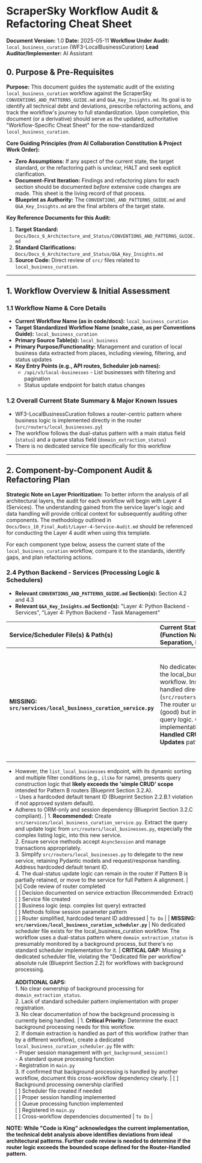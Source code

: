 # ScraperSky Workflow Audit & Refactoring Cheat Sheet

**Document Version:** 1.0
**Date:** 2025-05-11
**Workflow Under Audit:** `local_business_curation` (WF3-LocalBusinessCuration)
**Lead Auditor/Implementer:** AI Assistant

## 0. Purpose & Pre-Requisites

**Purpose:** This document guides the systematic audit of the existing `local_business_curation` workflow against the ScraperSky `CONVENTIONS_AND_PATTERNS_GUIDE.md` and `Q&A_Key_Insights.md`. Its goal is to identify all technical debt and deviations, prescribe refactoring actions, and track the workflow's journey to full standardization. Upon completion, this document (or a derivative) should serve as the updated, authoritative "Workflow-Specific Cheat Sheet" for the now-standardized `local_business_curation`.

**Core Guiding Principles (from AI Collaboration Constitution & Project Work Order):**

- **Zero Assumptions:** If any aspect of the current state, the target standard, or the refactoring path is unclear, HALT and seek explicit clarification.
- **Document-First Iteration:** Findings and refactoring plans for each section should be documented _before_ extensive code changes are made. This sheet is the living record of that process.
- **Blueprint as Authority:** The `CONVENTIONS_AND_PATTERNS_GUIDE.md` and `Q&A_Key_Insights.md` are the final arbiters of the target state.

**Key Reference Documents for this Audit:**

1.  **Target Standard:** `Docs/Docs_6_Architecture_and_Status/CONVENTIONS_AND_PATTERNS_GUIDE.md`
2.  **Standard Clarifications:** `Docs/Docs_6_Architecture_and_Status/Q&A_Key_Insights.md`
3.  **Source Code:** Direct review of `src/` files related to `local_business_curation`.

---

## 1. Workflow Overview & Initial Assessment

### 1.1 Workflow Name & Core Details

- **Current Workflow Name (as in code/docs):** `local_business_curation`
- **Target Standardized Workflow Name (snake_case, as per Conventions Guide):** `local_business_curation`
- **Primary Source Table(s):** `local_business`
- **Primary Purpose/Functionality:** Management and curation of local business data extracted from places, including viewing, filtering, and status updates
- **Key Entry Points (e.g., API routes, Scheduler job names):**
  - `/api/v3/local-businesses` - List businesses with filtering and pagination
  - Status update endpoint for batch status changes

### 1.2 Overall Current State Summary & Major Known Issues

- WF3-LocalBusinessCuration follows a router-centric pattern where business logic is implemented directly in the router (`src/routers/local_businesses.py`)
- The workflow follows the dual-status pattern with a main status field (`status`) and a queue status field (`domain_extraction_status`)
- There is no dedicated service file specifically for this workflow

---

## 2. Component-by-Component Audit & Refactoring Plan

**Strategic Note on Layer Prioritization:** To better inform the analysis of all architectural layers, the audit for each workflow will begin with Layer 4 (Services). The understanding gained from the service layer's logic and data handling will provide critical context for subsequently auditing other components. The methodology outlined in `Docs/Docs_10_Final_Audit/Layer-4-Service-Audit.md` should be referenced for conducting the Layer 4 audit when using this template.

For each component type below, assess the current state of the `local_business_curation` workflow, compare it to the standards, identify gaps, and plan refactoring actions.

### 2.4 Python Backend - Services (Processing Logic & Schedulers)

- **Relevant `CONVENTIONS_AND_PATTERNS_GUIDE.md` Section(s):** Section 4.2 and 4.3
- **Relevant `Q&A_Key_Insights.md` Section(s):** "Layer 4: Python Backend - Services", "Layer 4: Python Backend - Task Management"

| Service/Scheduler File(s) & Path(s) | Current State Assessment (Function Naming, Logic Separation, Registration) | Standard Comparison & Gap Analysis (Deviations) | Prescribed Refactoring Actions | Verification Checklist | Status |
| :---------------------------------- | :------------------------------------------------------------------------ | :---------------------------------------------- | :----------------------------- | :--------------------- | :----- |
| **MISSING: `src/services/local_business_curation_service.py`** | No dedicated service file exists for the local_business_curation workflow. Instead, business logic is handled directly in the router (`src/routers/local_businesses.py`). The router uses SQLAlchemy ORM (good) but implements notable query logic. Current implementation uses **Router-Handled CRUD & Dual-Status Updates** pattern. | **PRIMARY GAP:** Use of Router-Handled pattern, especially for the listing logic, is a deviation from the ideal Dedicated Service pattern (Pattern A), which recommends business logic encapsulation in dedicated service files (Blueprint Section 2.1.A).<br><br>**SCOPE ASSESSMENT of `src/routers/local_businesses.py`:**<br>- The `update_local_businesses_status_batch` method's dual-status logic aligns with Pattern B (Blueprint Section 3.2.A).
- However, the `list_local_businesses` endpoint, with its dynamic sorting and multiple filter conditions (e.g., `ilike` for name), presents query construction logic that **likely exceeds the 'simple CRUD' scope** intended for Pattern B routers (Blueprint Section 3.2.A). <br>- Uses a hardcoded default tenant ID (Blueprint Section 2.2.B.1 violation if not approved system default).
- Adheres to ORM-only and session dependency (Blueprint Section 3.2.C compliant). | 1. **Recommended:** Create `src/services/local_business_curation_service.py`. Extract the query and update logic from `src/routers/local_businesses.py`, especially the complex listing logic, into this new service.<br>2. Ensure service methods accept `AsyncSession` and manage transactions appropriately.<br>3. Simplify `src/routers/local_businesses.py` to delegate to the new service, retaining Pydantic models and request/response handling. Address hardcoded default tenant ID.<br>4. The dual-status update logic can remain in the router if Pattern B is partially retained, or move to the service for full Pattern A alignment. | [x] Code review of router completed<br>[ ] Decision documented on service extraction (Recommended: Extract)<br>[ ] Service file created<br>[ ] Business logic (esp. complex list query) extracted<br>[ ] Methods follow session parameter pattern<br>[ ] Router simplified, hardcoded tenant ID addressed | `To Do` |
| **MISSING: `src/services/local_business_curation_scheduler.py`** | No dedicated scheduler file exists for the local_business_curation workflow. The workflow uses a dual-status pattern where `domain_extraction_status` is presumably monitored by a background process, but there's no standard scheduler implementation for it. | **CRITICAL GAP:** Missing a dedicated scheduler file, violating the "Dedicated file per workflow" absolute rule (Blueprint Section 2.2) for workflows with background processing.<br><br>**ADDITIONAL GAPS:**<br>1. No clear ownership of background processing for `domain_extraction_status`.<br>2. Lack of standard scheduler pattern implementation with proper registration.<br>3. No clear documentation of how the background processing is currently being handled. | 1. **Critical Priority:** Determine the exact background processing needs for this workflow.<br>2. If domain extraction is handled as part of this workflow (rather than by a different workflow), create a dedicated `local_business_curation_scheduler.py` file with:<br>   - Proper session management with `get_background_session()`<br>   - A standard queue processing function<br>   - Registration in `main.py`<br>3. If confirmed that background processing is handled by another workflow, document this cross-workflow dependency clearly. | [ ] Background processing ownership clarified<br>[ ] Scheduler file created if needed<br>[ ] Proper session handling implemented<br>[ ] Queue processing function implemented<br>[ ] Registered in `main.py`<br>[ ] Cross-workflow dependencies documented | `To Do` |

**NOTE: While "Code is King" acknowledges the current implementation, the technical debt analysis above identifies deviations from ideal architectural patterns. Further code review is needed to determine if the router logic exceeds the bounded scope defined for the Router-Handled pattern.**

<!-- STOP_FOR_REVIEW -->
